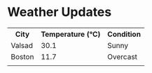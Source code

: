 # Weather Updates

<!-- WEATHER-UPDATE-START -->
<table><tr><th>City</th><th>Temperature (°C)</th><th>Condition</th></tr><tr><td>Valsad</td><td>30.1</td><td>Sunny</td></tr><tr><td>Boston</td><td>11.7</td><td>Overcast</td></tr><tr><td></td><td></td><td></td></tr></table>
<!-- WEATHER-UPDATE-END -->
